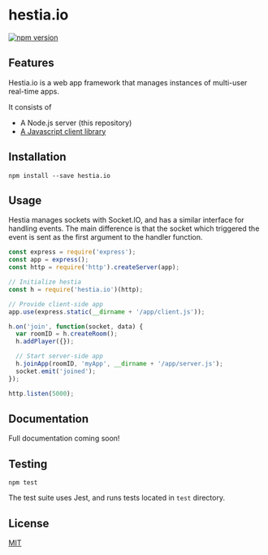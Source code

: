 # hestia.io

[![npm version](https://badge.fury.io/js/hestia.io.svg)](https://badge.fury.io/js/hestia.io)

## Features

Hestia.io is a web app framework that manages instances of multi-user real-time apps.

It consists of

- A Node.js server (this repository)
- [A Javascript client library](https://github.com/LenKagamine/hestia-client)

## Installation

    npm install --save hestia.io

## Usage

Hestia manages sockets with Socket.IO, and has a similar interface for handling events. The main difference is that the socket which triggered the event is sent as the first argument to the handler function.

```js
const express = require('express');
const app = express();
const http = require('http').createServer(app);

// Initialize hestia
const h = require('hestia.io')(http);

// Provide client-side app
app.use(express.static(__dirname + '/app/client.js'));

h.on('join', function(socket, data) {
  var roomID = h.createRoom();
  h.addPlayer({});

  // Start server-side app
  h.joinApp(roomID, 'myApp', __dirname + '/app/server.js');
  socket.emit('joined');
});

http.listen(5000);
```

## Documentation

Full documentation coming soon!

## Testing

```
npm test
```

The test suite uses Jest, and runs tests located in `test` directory.

## License

[MIT](https://github.com/LenKagamine/hestia/blob/master/LICENSE)
